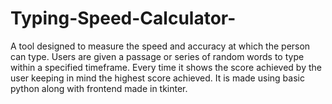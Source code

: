 # Typing-Speed-Calculator-
A tool designed to measure the speed and accuracy at which the person can type. Users are given a passage or series of random words to type within a specified timeframe. Every time it shows the score achieved by the user keeping in mind the highest score achieved. It is made using basic python along with frontend made in tkinter. 
